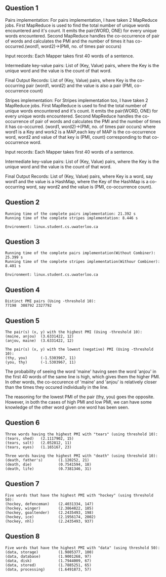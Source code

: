 ## Question 1

Pairs implementation: For pairs implementation, I have taken 2 MapReduce jobs. First MapReduce is used to find the total number of unique words encountered and it's count. It emits the pair(WORD, ONE) for every unique words encountered. Second MapReduce handles the co-occurrence of pair of words and calculates the PMI and the number of times it has co-occurred.(word1, word2)->(PMI, no. of times pair occurs)

Input records: Each Mapper takes first 40 words of a sentence.

Intermediate key-value pairs: List of (Key, Value) pairs, where the Key is the unique word and the value is the count of that word.

Final Output Records: List of (Key, Value) pairs, where Key is the co-occurring pair (word1, word2) and the value is also a pair (PMI, co-occurrence count)

Stripes implementation: For Stripes implementation too, I have taken 2 MapReduce jobs. First MapReduce is used to find the total number of unique words encountered and it's count. It emits the pair(WORD, ONE) for every unique words encountered. Second MapReduce handles the co-occurrence of pair of words and calculates the PMI and the number of times it has co-occurred. (word1, word2)->(PMI, no. of times pair occurs) where word1 is a Key and work2 is a MAP,each key of MAP is the co-occurrence word, word2 and value of that key is (PMI, count) corresponding to that co-occurrence word.

Input records: Each Mapper takes first 40 words of a sentence.

Intermediate key-value pairs: List of (Key, Value) pairs, where the Key is the unique word and the value is the count of that word.

Final Output Records: List of (Key, Value) pairs, where Key is a word, say word1 and the value is a HashMap, where the Key of the HashMap is a co-occurring word, say word2 and the value is (PMI, co-occurrence count).

## Question 2
```
Running time of the complete pairs implementation: 21.392 s
Running time of the complete stripes implementation: 8.446 s

Environment: linux.student.cs.uwaterloo.ca
```
## Question 3
```
Running time of the complete pairs implementation(Without Combiner): 25.399 s
Running time of the complete stripes implementation(Withour Combiner): 8.401 s

Environment: linux.student.cs.uwaterloo.ca
```
## Question 4
```
Distinct PMI pairs (Using -threshold 10):
77198  308792 2327792
```
## Question 5
```
The pair(s) (x, y) with the highest PMI (Using -threshold 10): 
(maine, anjou)  (3.6331422, 12)
(anjou, maine)  (3.6331422, 12)

The pair(s) (x, y) with the lowest (negative) PMI (Using -threshold 10): 
(thy, you)      (-1.5303967, 11)
(you, thy)      (-1.5303967, 11)
```

The probability of seeing the word 'maine' having seen the word 'anjou' in the first 40 words of the same line is high, which gives them the higher PMI. In other words, the co-occurence of 'maine' and 'anjou' is relatively closer than the times they occured individually in the line. 

The reasoning for the lowest PMI of the pair (thy, you) goes the opposite. However, in both the cases of high PMI and low PMI, we can have some knowledge of the other word given one word has been seen.

## Question 6
```
Three words having the highest PMI with "tears" (using threshold 10):
(tears, shed)   (2.1117902, 15)
(tears, salt)   (2.052812, 11)
(tears, eyes)   (1.165167, 23)

Three words having the highest PMI with "death" (using threshold 10):
(death, father's)       (1.120252, 21)
(death, die)            (0.7541594, 18)
(death, life)           (0.7381346, 31)
```
## Question 7
```
Five words that have the highest PMI with "hockey" (using threshold 50):
(hockey, defenceman)    (2.4031334, 147)
(hockey, winger)        (2.3864822, 185)
(hockey, goaltender)    (2.2435493, 198)
(hockey, ice)           (2.1956174, 2002)
(hockey, nhl)           (2.2435493, 937)
```
## Question 8
```
Five words that have the highest PMI with "data" (using threshold 50):
(data, storage)         (1.9805377, 100)
(data, database)        (1.9001268, 97)
(data, disk)            (1.7944009, 67)
(data, stored)          (1.7885251, 65)
(data, processing)      (1.6491873, 57)
```
